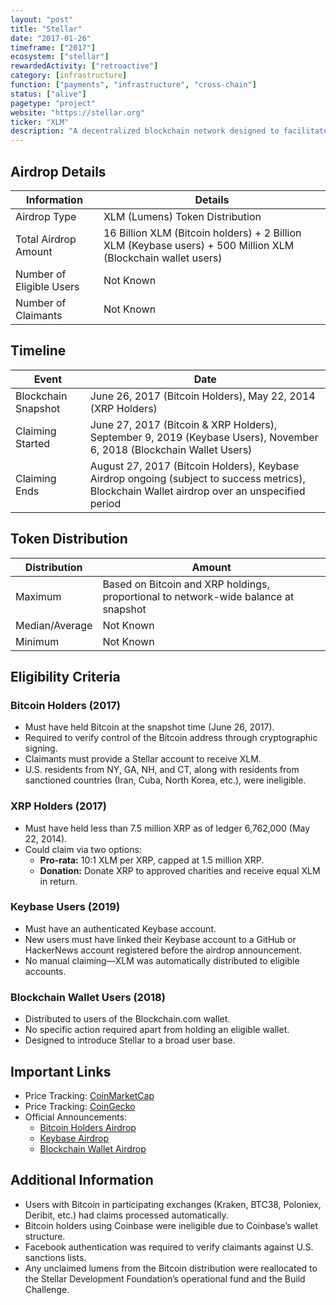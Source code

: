 ```yaml
---
layout: "post"
title: "Stellar"
date: "2017-01-26"
timeframe: ["2017"]
ecosystem: ["stellar"]
rewardedActivity: ["retroactive"]
category: [infrastructure]
function: ["payments", "infrastructure", "cross-chain"]
status: ["alive"]
pagetype: "project"
website: "https://stellar.org"
ticker: "XLM"
description: "A decentralized blockchain network designed to facilitate fast and low-cost cross-border transactions, with a focus on financial inclusion."
---
```

## Airdrop Details

| Information              | Details                                                                                                      |
| ------------------------ | ------------------------------------------------------------------------------------------------------------ |
| Airdrop Type             | XLM (Lumens) Token Distribution                                                                              |
| Total Airdrop Amount     | 16 Billion XLM (Bitcoin holders) + 2 Billion XLM (Keybase users) + 500 Million XLM (Blockchain wallet users) |
| Number of Eligible Users | Not Known                                                                                                    |
| Number of Claimants      | Not Known                                                                                                    |

## Timeline

| Event               | Date                                                                                                                                          |
| ------------------- | --------------------------------------------------------------------------------------------------------------------------------------------- |
| Blockchain Snapshot | June 26, 2017 (Bitcoin Holders), May 22, 2014 (XRP Holders)                                                                                   |
| Claiming Started    | June 27, 2017 (Bitcoin & XRP Holders), September 9, 2019 (Keybase Users), November 6, 2018 (Blockchain Wallet Users)                          |
| Claiming Ends       | August 27, 2017 (Bitcoin Holders), Keybase Airdrop ongoing (subject to success metrics), Blockchain Wallet airdrop over an unspecified period |

## Token Distribution

| Distribution   | Amount                                                                              |
| -------------- | ----------------------------------------------------------------------------------- |
| Maximum        | Based on Bitcoin and XRP holdings, proportional to network-wide balance at snapshot |
| Median/Average | Not Known                                                                           |
| Minimum        | Not Known                                                                           |

## Eligibility Criteria

### Bitcoin Holders (2017)

- Must have held Bitcoin at the snapshot time (June 26, 2017).
- Required to verify control of the Bitcoin address through cryptographic signing.
- Claimants must provide a Stellar account to receive XLM.
- U.S. residents from NY, GA, NH, and CT, along with residents from sanctioned countries (Iran, Cuba, North Korea, etc.), were ineligible.

### XRP Holders (2017)

- Must have held less than 7.5 million XRP as of ledger 6,762,000 (May 22, 2014).
- Could claim via two options:
  - **Pro-rata:** 10:1 XLM per XRP, capped at 1.5 million XRP.
  - **Donation:** Donate XRP to approved charities and receive equal XLM in return.

### Keybase Users (2019)

- Must have an authenticated Keybase account.
- New users must have linked their Keybase account to a GitHub or HackerNews account registered before the airdrop announcement.
- No manual claiming—XLM was automatically distributed to eligible accounts.

### Blockchain Wallet Users (2018)

- Distributed to users of the Blockchain.com wallet.
- No specific action required apart from holding an eligible wallet.
- Designed to introduce Stellar to a broad user base.

## Important Links

- Price Tracking: [CoinMarketCap](https://coinmarketcap.com/currencies/stellar/)
- Price Tracking: [CoinGecko](https://www.coingecko.com/en/coins/stellar)
- Official Announcements:
  - [Bitcoin Holders Airdrop](https://stellar.org/blog/foundation-news/bitcoin-claim-lumens-2)
  - [Keybase Airdrop](https://stellar.org/blog/foundation-news/keybase-stellar-lumens-spacedrop)
  - [Blockchain Wallet Airdrop](https://stellar.org/blog/foundation-news/bringing-lumens-to-millions)

## Additional Information

- Users with Bitcoin in participating exchanges (Kraken, BTC38, Poloniex, Deribit, etc.) had claims processed automatically.
- Bitcoin holders using Coinbase were ineligible due to Coinbase’s wallet structure.
- Facebook authentication was required to verify claimants against U.S. sanctions lists.
- Any unclaimed lumens from the Bitcoin distribution were reallocated to the Stellar Development Foundation’s operational fund and the Build Challenge.